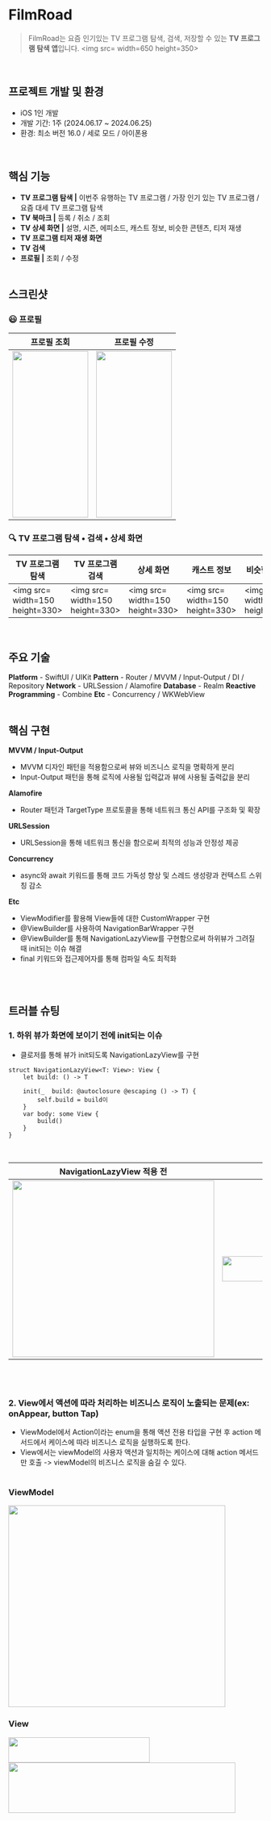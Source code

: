 # FilmRoad

> FilmRoad는 요즘 인기있는 TV 프로그램 탐색, 검색, 저장할 수 있는 **TV 프로그램 탐색 앱**입니다.
<img src= width=650 height=350>
<br>

## 프로젝트 개발 및 환경
- iOS 1인 개발
- 개발 기간: 1주 (2024.06.17 ~ 2024.06.25)
- 환경: 최소 버전 16.0 / 세로 모드 / 아이폰용
<br>


## 핵심 기능 
- **TV 프로그램 탐색 |** 이번주 유행하는 TV 프로그램 / 가장 인기 있는 TV 프로그램 / 요즘 대세 TV 프로그램 탐색
- **TV 북마크 |** 등록 / 취소 / 조회
- **TV 상세 화면 |** 설명, 시즌, 에피소드, 캐스트 정보, 비슷한 콘텐츠, 티저 재생
- **TV 프로그램 티저 재생 화면**
- **TV 검색**
- **프로필 |** 조회 / 수정
<br><br>

## 스크린샷

### 😃 프로필
|프로필 조회|프로필 수정|
|------|---|
|<img src=https://github.com/yuzzin0121/FilmRoad/assets/77273340/89bc3970-32e9-4961-a236-313b6597f0e4 width=150 height=330>|<img src=https://github.com/yuzzin0121/FilmRoad/assets/77273340/785849ad-8c54-4d63-9b4a-d261e661db61 width=150 height=330>|


### 🔍 TV 프로그램 탐색 • 검색 • 상세 화면
|TV 프로그램 탐색|TV 프로그램 검색|상세 화면|캐스트 정보|비슷한 컨텐츠|시즌에 대한 에피소드 리스트|티저 재생|북마크 등록 • 취소|북마크 조회|
|-----|---|---|---|---|---|---|---|---|
|<img src= width=150 height=330>|<img src= width=150 height=330>|<img src= width=150 height=330>|<img src= width=150 height=330>|<img src= width=150 height=330>|<img src= width=150 height=330>|<img src= width=150 height=330>|<img src= width=150 height=330>|<img src= width=150 height=330>|

<br>


## 주요 기술
**Platform** - SwiftUI / UIKit
**Pattern** - Router / MVVM / Input-Output / DI / Repository
**Network** - URLSession / Alamofire
**Database** - Realm
**Reactive** **Programming** - Combine
**Etc** - Concurrency / WKWebView
<br><br>

## 핵심 구현
**MVVM / Input-Output**
- MVVM 디자인 패턴을 적용함으로써 뷰와 비즈니스 로직을 명확하게 분리
- Input-Output 패턴을 통해 로직에 사용될 입력값과 뷰에 사용될 출력값을 분리

**Alamofire**
- Router 패턴과 TargetType 프로토콜을 통해 네트워크 통신 API를 구조화 및 확장

**URLSession**
- URLSession을 통해 네트워크 통신을 함으로써 최적의 성능과 안정성 제공

**Concurrency**
- async와 await 키워드를 통해 코드 가독성 향상 및 스레드 생성량과 컨텍스트 스위칭 감소

**Etc**
- ViewModifier를 활용해 View들에 대한 CustomWrapper 구현
- @ViewBuilder를 사용하여 NavigationBarWrapper 구현
- @ViewBuilder를 통해 NavigationLazyView를 구현함으로써 하위뷰가 그려질 때 init되는 이슈 해결
- final 키워드와 접근제어자를 통해 컴파일 속도 최적화

<br><br>

## 트러블 슈팅
### 1. **하위 뷰가 화면에 보이기 전에 init되는 이슈**
- 클로저를 통해 뷰가 init되도록 NavigationLazyView를 구현
```
struct NavigationLazyView<T: View>: View {
    let build: () -> T
    
    init(_  build: @autoclosure @escaping () -> T) {
        self.build = build이 
    }
    var body: some View {
        build()
    }
}
```
<br>

|NavigationLazyView 적용 전|NavigationLazyView 적용 후|
|------|---|
|<Image src="https://github.com/yuzzin0121/FilmRoad/assets/77273340/e9ae4cee-447a-47eb-a54a-b37ecca9a0b2" width=400 height=350></Image>|<img src=https://github.com/yuzzin0121/FilmRoad/assets/77273340/9c0f2b48-5523-4a81-a0ce-c03945e7999d width=650 height=50>|



<br><br>

### 2. **View에서 액션에 따라 처리하는 비즈니스 로직이 노출되는 문제(ex: onAppear, button Tap)**
- ViewModel에서 Action이라는 enum을 통해 액션 전용 타입을 구현 후 action 메서드에서 케이스에 따라 비즈니스 로직을 실행하도록 한다.
- View에서는 viewModel의 사용자 액션과 일치하는 케이스에 대해 action 메서드만 호출 -> viewModel의 비즈니스 로직을 숨길 수 있다.
  <br><br>
### ViewModel
<Image src="https://github.com/yuzzin0121/FilmRoad/assets/77273340/e0326e0c-d40e-4fb2-99b7-8cbc6697535f" width=430 height=400></Image>

### View
<Image src="https://github.com/yuzzin0121/FilmRoad/assets/77273340/f8ec88c9-eef3-4cbd-bc23-5f669e0a7f62" width=280 height=50></Image><br>
<Image src="https://github.com/yuzzin0121/FilmRoad/assets/77273340/c07f4bf2-954d-4372-8827-f90350ba9182" width=450 height=100></Image>
